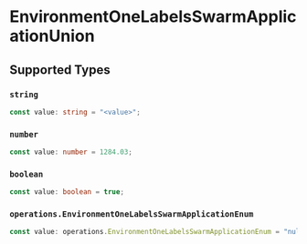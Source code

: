 # EnvironmentOneLabelsSwarmApplicationUnion


## Supported Types

### `string`

```typescript
const value: string = "<value>";
```

### `number`

```typescript
const value: number = 1284.03;
```

### `boolean`

```typescript
const value: boolean = true;
```

### `operations.EnvironmentOneLabelsSwarmApplicationEnum`

```typescript
const value: operations.EnvironmentOneLabelsSwarmApplicationEnum = "null";
```

